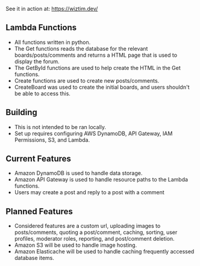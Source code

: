 See it in action at: https://wiztim.dev/
## Lambda Functions
* All functions written in python.
* The Get functions reads the database for the relevant boards/posts/comments and returns a HTML page that is used to display the forum.
* The GetById functions are used to help create the HTML in the Get functions.
* Create functions are used to create new posts/comments.
* CreateBoard was used to create the initial boards, and users shouldn't be able to access this.

## Building
* This is not intended to be ran locally.
* Set up requires configuring AWS DynamoDB, API Gateway, IAM Permissions, S3, and Lambda.

## Current Features
* Amazon DynamoDB is used to handle data storage.
* Amazon API Gateway is used to handle resource paths to the Lambda functions.
* Users may create a post and reply to a post with a comment


## Planned Features
* Considered features are a custom url, uploading images to posts/comments, quoting a post/comment, caching, sorting, user profiles, moderator roles, reporting, and post/comment deletion.
* Amazon S3 will be used to handle image hosting.
* Amazon Elasticache will be used to handle caching frequently accessed database items.

